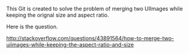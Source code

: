 This Git is created to solve the problem of merging two UIImages while keeping the orignal size and aspect ratio.

Here is the question.

http://stackoverflow.com/questions/43891564/how-to-merge-two-uiimages-while-keeping-the-aspect-ratio-and-size
